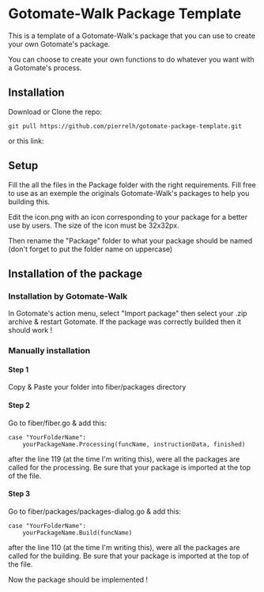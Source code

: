 # Gotomate-Walk Package Template

This is a template of a Gotomate-Walk's package that you can use to create your own Gotomate's package.

You can choose to create your own functions to do whatever you want with a Gotomate's process.

## Installation

Download or Clone the repo:
```
git pull https://github.com/pierrelh/gotomate-package-template.git
```
or this link:

## Setup

Fill the all the files in the Package folder with the right requirements. Fill free to use as an exemple the originals Gotomate-Walk's packages to help you building this.

Edit the icon.png with an icon corresponding to your package for a better use by users. The size of the icon must be 32x32px. 

Then rename the "Package" folder to what your package should be named (don't forget to put the folder name on uppercase)

## Installation of the package

### Installation by Gotomate-Walk

In Gotomate's action menu, select "Import package" then select your .zip archive & restart Gotomate. If the package was correctly
builded then it should work !

### Manually installation

#### Step 1

Copy & Paste your folder into fiber/packages directory

#### Step 2

Go to fiber/fiber.go & add this:
```
case "YourFolderName":
	yourPackageName.Processing(funcName, instructionData, finished)
```
after the line 119 (at the time I'm writing this), were all the packages are called for the processing.
Be sure that your package is imported at the top of the file.

#### Step 3

Go to fiber/packages/packages-dialog.go & add this:
```
case "YourFolderName":
	yourPackageName.Build(funcName)
```
after the line 110 (at the time I'm writing this), were all the packages are called for the building.
Be sure that your package is imported at the top of the file.


Now the package should be implemented !